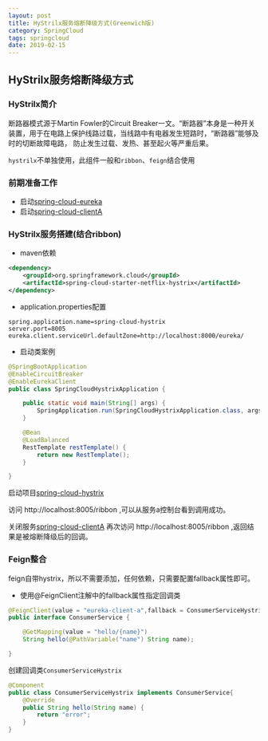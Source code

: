 ```yaml
---
layout: post
title: HyStrilx服务熔断降级方式(Greenwich版)
category: SpringCloud
tags: springcloud
date: 2019-02-15
---
```


## HyStrilx服务熔断降级方式

### HyStrilx简介
断路器模式源于Martin Fowler的Circuit Breaker一文。“断路器”本身是一种开关装置，用于在电路上保护线路过载，当线路中有电器发生短路时，“断路器”能够及时的切断故障电路，
防止发生过载、发热、甚至起火等严重后果。

`hystrilx`不单独使用，此组件一般和`ribbon`、`feign`结合使用

### 前期准备工作
- 启动[spring-cloud-eureka](./spring-cloud-eureka)
- 启动[spring-cloud-clientA](./spring-cloud-clientA)

### HyStrilx服务搭建(结合ribbon)

- maven依赖
```xml
<dependency>
    <groupId>org.springframework.cloud</groupId>
    <artifactId>spring-cloud-starter-netflix-hystrix</artifactId>
</dependency>
```
- application.properties配置
```properties
spring.application.name=spring-cloud-hystrix
server.port=8005
eureka.client.serviceUrl.defaultZone=http://localhost:8000/eureka/
```
- 启动类案例
```java
@SpringBootApplication
@EnableCircuitBreaker
@EnableEurekaClient
public class SpringCloudHystrixApplication {

	public static void main(String[] args) {
		SpringApplication.run(SpringCloudHystrixApplication.class, args);
	}

	@Bean
	@LoadBalanced
	RestTemplate restTemplate() {
		return new RestTemplate();
	}

}
```

启动项目[spring-cloud-hystrix](./spring-cloud-hystrix)

访问 http://localhost:8005/ribbon ,可以从服务a控制台看到调用成功。

关闭服务[spring-cloud-clientA](./spring-cloud-clientA)
再次访问 http://localhost:8005/ribbon ,返回结果是被熔断降级后的回调。

### Feign整合

feign自带hystrix，所以不需要添加，任何依赖，只需要配置fallback属性即可。

- 使用@FeignClient注解中的fallback属性指定回调类
```java
@FeignClient(value = "eureka-client-a",fallback = ConsumerServiceHystrix.class)
public interface ConsumerService {

    @GetMapping(value = "hello/{name}")
    String hello(@PathVariable("name") String name);

}
```
创建回调类`ConsumerServiceHystrix`

```java
@Component
public class ConsumerServiceHystrix implements ConsumerService{
    @Override
    public String hello(String name) {
        return "error";
    }
}
```
